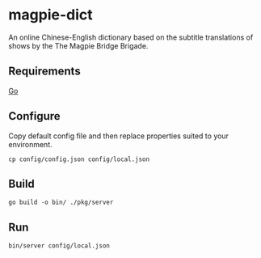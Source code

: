# magpie-dict
An online Chinese-English dictionary based on the subtitle translations of shows by the The Magpie Bridge Brigade.

## Requirements
[Go](https://golang.org/)

## Configure
Copy default config file and then replace properties suited to your environment.
```
cp config/config.json config/local.json
```

## Build
```
go build -o bin/ ./pkg/server
```

## Run
```
bin/server config/local.json
```